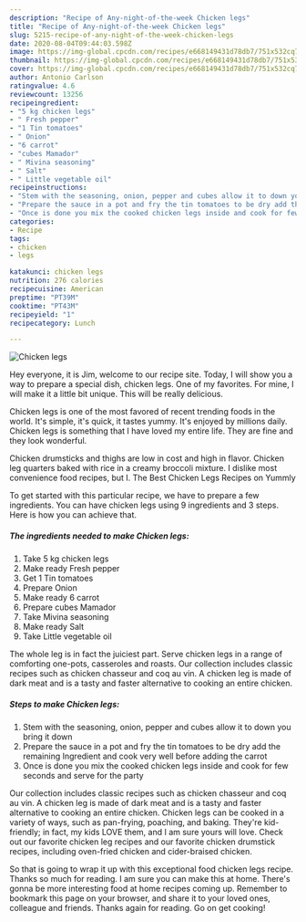 ```yaml
---
description: "Recipe of Any-night-of-the-week Chicken legs"
title: "Recipe of Any-night-of-the-week Chicken legs"
slug: 5215-recipe-of-any-night-of-the-week-chicken-legs
date: 2020-08-04T09:44:03.598Z
image: https://img-global.cpcdn.com/recipes/e668149431d78db7/751x532cq70/chicken-legs-recipe-main-photo.jpg
thumbnail: https://img-global.cpcdn.com/recipes/e668149431d78db7/751x532cq70/chicken-legs-recipe-main-photo.jpg
cover: https://img-global.cpcdn.com/recipes/e668149431d78db7/751x532cq70/chicken-legs-recipe-main-photo.jpg
author: Antonio Carlson
ratingvalue: 4.6
reviewcount: 13256
recipeingredient:
- "5 kg chicken legs"
- " Fresh pepper"
- "1 Tin tomatoes"
- " Onion"
- "6 carrot"
- "cubes Mamador"
- " Mivina seasoning"
- " Salt"
- " Little vegetable oil"
recipeinstructions:
- "Stem with the seasoning, onion, pepper and cubes allow it to down you bring it down"
- "Prepare the sauce in a pot and fry the tin tomatoes to be dry add the remaining Ingredient and cook very well before adding the carrot"
- "Once is done you mix the cooked chicken legs inside and cook for few seconds and serve for the party"
categories:
- Recipe
tags:
- chicken
- legs

katakunci: chicken legs 
nutrition: 276 calories
recipecuisine: American
preptime: "PT39M"
cooktime: "PT43M"
recipeyield: "1"
recipecategory: Lunch

---
```



![Chicken legs](https://img-global.cpcdn.com/recipes/e668149431d78db7/751x532cq70/chicken-legs-recipe-main-photo.jpg)

Hey everyone, it is Jim, welcome to our recipe site. Today, I will show you a way to prepare a special dish, chicken legs. One of my favorites. For mine, I will make it a little bit unique. This will be really delicious.

Chicken legs is one of the most favored of recent trending foods in the world. It's simple, it's quick, it tastes yummy. It's enjoyed by millions daily. Chicken legs is something that I have loved my entire life. They are fine and they look wonderful.

Chicken drumsticks and thighs are low in cost and high in flavor. Chicken leg quarters baked with rice in a creamy broccoli mixture. I dislike most convenience food recipes, but I. The Best Chicken Legs Recipes on Yummly


To get started with this particular recipe, we have to prepare a few ingredients. You can have chicken legs using 9 ingredients and 3 steps. Here is how you can achieve that.

<!--inarticleads1-->

##### The ingredients needed to make Chicken legs:

1. Take 5 kg chicken legs
1. Make ready  Fresh pepper
1. Get 1 Tin tomatoes
1. Prepare  Onion
1. Make ready 6 carrot
1. Prepare cubes Mamador
1. Take  Mivina seasoning
1. Make ready  Salt
1. Take  Little vegetable oil


The whole leg is in fact the juiciest part. Serve chicken legs in a range of comforting one-pots, casseroles and roasts. Our collection includes classic recipes such as chicken chasseur and coq au vin. A chicken leg is made of dark meat and is a tasty and faster alternative to cooking an entire chicken. 

<!--inarticleads2-->

##### Steps to make Chicken legs:

1. Stem with the seasoning, onion, pepper and cubes allow it to down you bring it down
1. Prepare the sauce in a pot and fry the tin tomatoes to be dry add the remaining Ingredient and cook very well before adding the carrot
1. Once is done you mix the cooked chicken legs inside and cook for few seconds and serve for the party


Our collection includes classic recipes such as chicken chasseur and coq au vin. A chicken leg is made of dark meat and is a tasty and faster alternative to cooking an entire chicken. Chicken legs can be cooked in a variety of ways, such as pan-frying, poaching, and baking. They&#39;re kid-friendly; in fact, my kids LOVE them, and I am sure yours will love. Check out our favorite chicken leg recipes and our favorite chicken drumstick recipes, including oven-fried chicken and cider-braised chicken. 

So that is going to wrap it up with this exceptional food chicken legs recipe. Thanks so much for reading. I am sure you can make this at home. There's gonna be more interesting food at home recipes coming up. Remember to bookmark this page on your browser, and share it to your loved ones, colleague and friends. Thanks again for reading. Go on get cooking!

